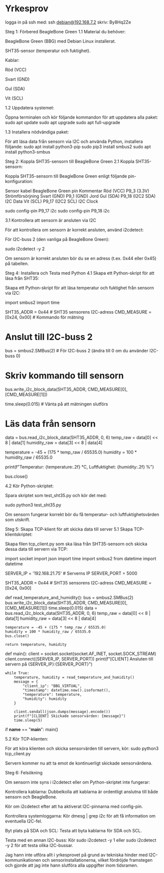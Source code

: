 # Yrkesprov

logga in på ssh med: ssh debian@192.168.7.2
skriv: By8Hq2Ze

Steg 1: Förbered BeagleBone Green
1.1 Material du behöver:

BeagleBone Green (BBG) med Debian Linux installerat.

SHT35-sensor (temperatur och fuktighet).

Kablar:

Röd (VCC)

Svart (GND)

Gul (SDA)

Vit (SCL)

1.2 Uppdatera systemet:

Öppna terminalen och kör följande kommandon för att uppdatera alla paket:
sudo apt update
sudo apt upgrade
sudo apt full-upgrade

1.3 Installera nödvändiga paket:

För att läsa data från sensorn via I2C och använda Python, installera följande:
sudo apt install python3-pip
sudo pip3 install smbus2
sudo apt install python3-smbus

Steg 2: Koppla SHT35-sensorn till BeagleBone Green
2.1 Koppla SHT35-sensorn:

Koppla SHT35-sensorn till BeagleBone Green enligt följande pin-konfiguration:

Sensor kabel	BeagleBone Green pin	Kommentar
Röd (VCC)	P9_3 (3.3V)	Strömförsörjning
Svart (GND)	P9_1 (GND)	Jord
Gul (SDA)	P9_18 (I2C2 SDA)	I2C Data
Vit (SCL)	P9_17 (I2C2 SCL)	I2C Clock

sudo config-pin P9_17 i2c
sudo config-pin P9_18 i2c

3.1 Kontrollera att sensorn är ansluten via I2C

För att kontrollera om sensorn är korrekt ansluten, använd i2cdetect:

För I2C-buss 2 (den vanliga på BeagleBone Green):

sudo i2cdetect -y 2

Om sensorn är korrekt ansluten bör du se en adress (t.ex. 0x44 eller 0x45) på tabellen.

Steg 4: Installera och Testa med Python
4.1 Skapa ett Python-skript för att läsa från SHT35:

Skapa ett Python-skript för att läsa temperatur och fuktighet från sensorn via I2C:


import smbus2
import time

SHT35_ADDR = 0x44  # SHT35 sensorens I2C-adress
CMD_MEASURE = [0x24, 0x00]  # Kommando för mätning

# Anslut till I2C-buss 2
bus = smbus2.SMBus(2)  # För I2C-buss 2 (ändra till 0 om du använder I2C-buss 0)

# Skriv kommando till sensorn
bus.write_i2c_block_data(SHT35_ADDR, CMD_MEASURE[0], [CMD_MEASURE[1]])

time.sleep(0.015)  # Vänta på att mätningen slutförs

# Läs data från sensorn
data = bus.read_i2c_block_data(SHT35_ADDR, 0, 6)
temp_raw = data[0] << 8 | data[1]
humidity_raw = data[3] << 8 | data[4]

temperature = -45 + (175 * temp_raw / 65535.0)
humidity = 100 * humidity_raw / 65535.0

print(f"Temperatur: {temperature:.2f} °C, Luftfuktighet: {humidity:.2f} %")

bus.close()



4.2 Kör Python-skriptet:

Spara skriptet som test_sht35.py och kör det med:

sudo python3 test_sht35.py


Om sensorn fungerar korrekt bör du få temperatur- och luftfuktighetsvärden som utskrift.

Steg 5: Skapa TCP-klient för att skicka data till server
5.1 Skapa TCP-klientskriptet:

Skapa filen tcp_client.py som ska läsa från SHT35-sensorn och skicka dessa data till servern via TCP:


import socket
import json
import time
import smbus2
from datetime import datetime

SERVER_IP = '192.168.21.75'  # Serverns IP
SERVER_PORT = 5000

SHT35_ADDR = 0x44  # SHT35 sensorens I2C-adress
CMD_MEASURE = [0x24, 0x00]

def read_temperature_and_humidity():
    bus = smbus2.SMBus(2)
    bus.write_i2c_block_data(SHT35_ADDR, CMD_MEASURE[0], [CMD_MEASURE[1]])
    time.sleep(0.015)
    data = bus.read_i2c_block_data(SHT35_ADDR, 0, 6)
    temp_raw = data[0] << 8 | data[1]
    humidity_raw = data[3] << 8 | data[4]

    temperature = -45 + (175 * temp_raw / 65535.0)
    humidity = 100 * humidity_raw / 65535.0
    bus.close()

    return temperature, humidity

def main():
    client = socket.socket(socket.AF_INET, socket.SOCK_STREAM)
    client.connect((SERVER_IP, SERVER_PORT))
    print(f"[CLIENT] Ansluten till servern på {SERVER_IP}:{SERVER_PORT}")

    while True:
        temperature, humidity = read_temperature_and_humidity()
        message = {
            "client_ip": "BBG_VIRTUAL",
            "timestamp": datetime.now().isoformat(),
            "temperature": temperature,
            "humidity": humidity
        }

        client.sendall(json.dumps(message).encode())
        print(f"[CLIENT] Skickade sensorvärden: {message}")
        time.sleep(5)

if __name__ == "__main__":
    main()


5.2 Kör TCP-klienten:

För att köra klienten och skicka sensorvärden till servern, kör:
sudo python3 tcp_client.py


Servern kommer nu att ta emot de kontinuerligt skickade sensorvärdena.

Steg 6: Felsökning

Om sensorn inte syns i i2cdetect eller om Python-skriptet inte fungerar:

Kontrollera kablarna: Dubbelkolla att kablarna är ordentligt anslutna till både sensorn och BeagleBone.

Kör om i2cdetect efter att ha aktiverat I2C-pinnarna med config-pin.

Kontrollera systemloggarna: Kör dmesg | grep i2c för att få information om eventuella I2C-fel.

Byt plats på SDA och SCL: Testa att byta kablarna för SDA och SCL.

Testa med en annan I2C-buss: Kör sudo i2cdetect -y 1 eller sudo i2cdetect -y 2 för att testa olika I2C-bussar.


Jag hann inte utföra allt i yrkesprovet på grund av tekniska hinder med I2C-kommunikationen och sensorinstallationerna, vilket fördröjde framstegen och gjorde att jag inte hann slutföra alla uppgifter inom tidsramen.
